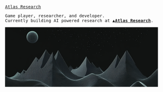 <!-- markwindsorr/README.md -->

<samp>
  
[Atlas Research](https://atlas-reseearch.io) 

Game player, researcher, and developer.  
Currently building AI powered research at
**▲[Atlas Research](https://atlas-research.io)**.

![banner](./githubBanner.png)
</samp>
